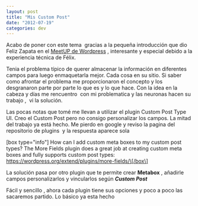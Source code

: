 ```yaml
---
layout: post
title: "Mis Custom Post"
date: "2012-07-19"
categories: dev
---
```


Acabo de poner con este tema  gracias a la pequeña introducción que dio Feliz Zapata en el [MeetUP de Wordpress](https://www.meetup.com/WordPress-Madrid/events/61434522/ "MeetUp WordPress Madrid") , interesante y especial debido a la experiencia técnica de Félix.

Tenia el problema típico de querer almacenar la información en diferentes campos para luego enmaquetarla mejor. Cada cosa en su sitio. Si saber como afrontar el problema me proporcionaron el concepto y los desgranaron parte por parte lo que es y lo que hace. Con la idea en la cabeza y días me rencuentro  con mi problematica y las neuronas hacen su trabajo ,  vi la solución.

Las pocas notas que tomé me llevan a utilizar el plugin Custom Post Type UI. Creo el Custom Post pero no consigo personalizar los campos. La mitad del trabajo ya está hecho. Me pierdo en google y reviso la pagina del repositorio de plugins  y la respuesta aparece sola

\[box type="info"\] How can I add custom meta boxes to my custom post types? The More Fields plugin does a great job at creating custom meta boxes and fully supports custom post types: https://wordpress.org/extend/plugins/more-fields/\[/box\]

La solución pasa por otro plugin que te permite crear **Metabox** , añadirle campos personalizarlos y vincularlos según **_Custom Post_**

Fácil y sencillo , ahora cada plugin tiene sus opciones y poco a poco las sacaremos partido. Lo básico ya esta hecho
